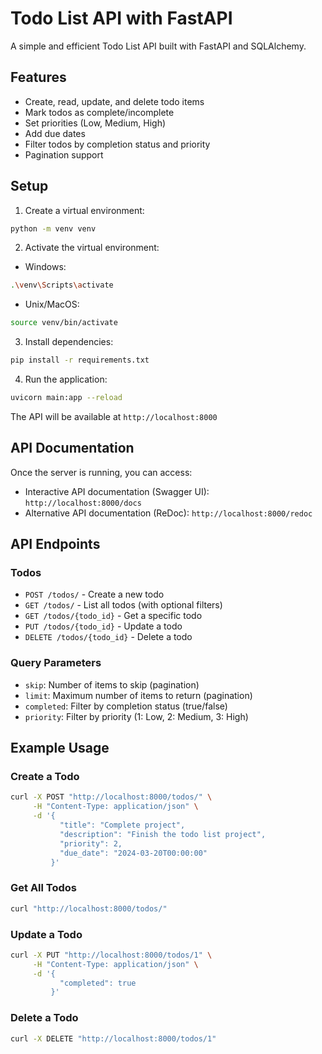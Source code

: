 # Todo List API with FastAPI

A simple and efficient Todo List API built with FastAPI and SQLAlchemy.

## Features

- Create, read, update, and delete todo items
- Mark todos as complete/incomplete
- Set priorities (Low, Medium, High)
- Add due dates
- Filter todos by completion status and priority
- Pagination support

## Setup

1. Create a virtual environment:
```bash
python -m venv venv
```

2. Activate the virtual environment:
- Windows:
```bash
.\venv\Scripts\activate
```
- Unix/MacOS:
```bash
source venv/bin/activate
```

3. Install dependencies:
```bash
pip install -r requirements.txt
```

4. Run the application:
```bash
uvicorn main:app --reload
```

The API will be available at `http://localhost:8000`

## API Documentation

Once the server is running, you can access:
- Interactive API documentation (Swagger UI): `http://localhost:8000/docs`
- Alternative API documentation (ReDoc): `http://localhost:8000/redoc`

## API Endpoints

### Todos

- `POST /todos/` - Create a new todo
- `GET /todos/` - List all todos (with optional filters)
- `GET /todos/{todo_id}` - Get a specific todo
- `PUT /todos/{todo_id}` - Update a todo
- `DELETE /todos/{todo_id}` - Delete a todo

### Query Parameters

- `skip`: Number of items to skip (pagination)
- `limit`: Maximum number of items to return (pagination)
- `completed`: Filter by completion status (true/false)
- `priority`: Filter by priority (1: Low, 2: Medium, 3: High)

## Example Usage

### Create a Todo
```bash
curl -X POST "http://localhost:8000/todos/" \
     -H "Content-Type: application/json" \
     -d '{
           "title": "Complete project",
           "description": "Finish the todo list project",
           "priority": 2,
           "due_date": "2024-03-20T00:00:00"
         }'
```

### Get All Todos
```bash
curl "http://localhost:8000/todos/"
```

### Update a Todo
```bash
curl -X PUT "http://localhost:8000/todos/1" \
     -H "Content-Type: application/json" \
     -d '{
           "completed": true
         }'
```

### Delete a Todo
```bash
curl -X DELETE "http://localhost:8000/todos/1"
``` 